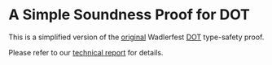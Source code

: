 # A Simple Soundness Proof for DOT

This is a simplified version of the [original](https://github.com/samuelgruetter/dot-calculus) Wadlerfest [DOT](http://infoscience.epfl.ch/record/215280/files/paper_1.pdf) type-safety proof.

Please refer to our [technical report](https://arxiv.org/abs/1706.03814) for details.
